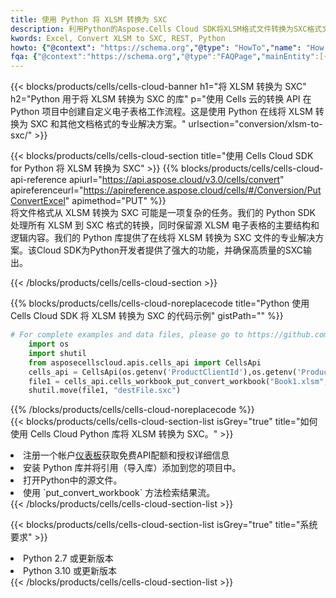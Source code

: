 ```yaml
---
title: 使用 Python 将 XLSM 转换为 SXC
description: 利用Python的Aspose.Cells Cloud SDK将XLSM格式文件转换为SXC格式文件。
kwords: Excel, Convert XLSM to SXC, REST, Python
howto: {"@context": "https://schema.org","@type": "HowTo","name": "How to convert XLSM to SXC using the Cells Cloud Python library.","description": "How to convert XLSM to SXC using the Cells Cloud Python library.","image": {"@type": "ImageObject"},"url": "/python/conversion/xlsm-to-sxc/","step": [{ "@type": "HowToStep","name": "How to convert XLSM to SXC using the Cells Cloud Python library. step 1", "image": {"@type": "ImageObject",},"url": "/python/conversion/xlsm-to-sxc/","text": "Register an account at <a href='https://dashboard.aspose.cloud/'>Dashboard</a> to get free API quota & authorization details",},{ "@type": "HowToStep","name": "How to convert XLSM to SXC using the Cells Cloud Python library. step 1", "image": {"@type": "ImageObject",},"url": "/python/conversion/xlsm-to-sxc/","text": "Install Python library and add the reference (import the library) to your project.",},{ "@type": "HowToStep","name": "How to convert XLSM to SXC using the Cells Cloud Python library. step 1", "image": {"@type": "ImageObject",},"url": "/python/conversion/xlsm-to-sxc/","text": "Open the source file in Python.",},{ "@type": "HowToStep","name": "How to convert XLSM to SXC using the Cells Cloud Python library. step 1", "image": {"@type": "ImageObject",},"url": "/python/conversion/xlsm-to-sxc/","text": "Use the `put_convert_workbook` method to retrieve the resulting stream.",}, ],"supply": {"@type": "HowToSupply","name": "document"},"tool": [{"@type": "HowToTool","name": "PyCharm, Visual Studio Code, Sublime, Eclipse"},{"@type": "HowToTool","name": "Aspose Cells"}],"totalTime": "PT6M"}
fqa: {"@context":"https://schema.org","@type":"FAQPage","mainEntity":[{"@type":"Question","name":"Why convert file formats in C# using REST API?","acceptedAnswer":{"@type":"Answer","text":"Documents are encoded in many ways, and some files may be incompatible with the software you use. To open and read such files, just convert them to appropriate file formats.<br/><ol><li>Install .NET SDK and add the reference (import the library) to your project.</li><li>Open the source file in C# using REST API.</li><li>Call the PutConvertWorkbookRequest() method, passing an output filename with required extension.</li><li>Get the result of conversion as a separate file.</li></ol>"}},{"@type":"Question","name":"What file formats can I convert with your C# library?","acceptedAnswer":{"@type":"Answer","text":"We support a variety of file formats for conversion using .NET library, including XLSX, Excel, xls , PDF, CSV, HTML, Markdown, XML, PNG, JPG, TIFF, Json, TXT and many more."}},{"@type":"Question","name":"What is the maximum allowed file size for conversion using this .NET library?","acceptedAnswer":{"@type":"Answer","text":"There are no file size limits for format conversions using .NET library."}}]}
---
```

{{< blocks/products/cells/cells-cloud-banner h1="将 XLSM 转换为 SXC" h2="Python 用于将 XLSM 转换为 SXC 的库" p="使用 Cells 云的转换 API 在 Python 项目中创建自定义电子表格工作流程。这是使用 Python 在线将 XLSM 转换为 SXC 和其他文档格式的专业解决方案。" urlsection="conversion/xlsm-to-sxc/" >}}

{{< blocks/products/cells/cells-cloud-section title="使用 Cells Cloud SDK for Python 将 XLSM 转换为 SXC" >}}
{{% blocks/products/cells/cells-cloud-api-reference apiurl="https://api.aspose.cloud/v3.0/cells/convert" apireferenceurl="https://apireference.aspose.cloud/cells/#/Conversion/PutConvertExcel" apimethod="PUT" %}}
<br/>
将文件格式从 XLSM 转换为 SXC 可能是一项复杂的任务。我们的 Python SDK 处理所有 XLSM 到 SXC 格式的转换，同时保留源 XLSM 电子表格的主要结构和逻辑内容。我们的 Python 库提供了在线将 XLSM 转换为 SXC 文件的专业解决方案。该Cloud SDK为Python开发者提供了强大的功能，并确保高质量的SXC输出。

{{< /blocks/products/cells/cells-cloud-section >}}

{{% blocks/products/cells/cells-cloud-noreplacecode title="Python 使用 Cells Cloud SDK 将 XLSM 转换为 SXC 的代码示例" gistPath="" %}}
 
```python
# For complete examples and data files, please go to https://github.com/aspose-cells-cloud/aspose-cells-cloud-python/
    import os
    import shutil
    from asposecellscloud.apis.cells_api import CellsApi
    cells_api = CellsApi(os.getenv('ProductClientId'),os.getenv('ProductClientSecret'))
    file1 = cells_api.cells_workbook_put_convert_workbook("Book1.xlsm",format="sxc")
    shutil.move(file1, "destFile.sxc")     
```
 
{{% /blocks/products/cells/cells-cloud-noreplacecode %}}
<br/>
{{< blocks/products/cells/cells-cloud-section-list isGrey="true" title="如何使用 Cells Cloud Python 库将 XLSM 转换为 SXC。" >}}
<li>注册一个帐户<a href="https://dashboard.aspose.cloud/">仪表板</a>获取免费API配额和授权详细信息</li>
<li>安装 Python 库并将引用（导入库）添加到您的项目中。</li>
<li>打开Python中的源文件。</li>
<li>使用 `put_convert_workbook` 方法检索结果流。</li>
{{< /blocks/products/cells/cells-cloud-section-list >}}

{{< blocks/products/cells/cells-cloud-section-list isGrey="true" title="系统要求" >}}
<li>Python 2.7 或更新版本</li>
<li>Python 3.10 或更新版本</li>
{{< /blocks/products/cells/cells-cloud-section-list >}}
